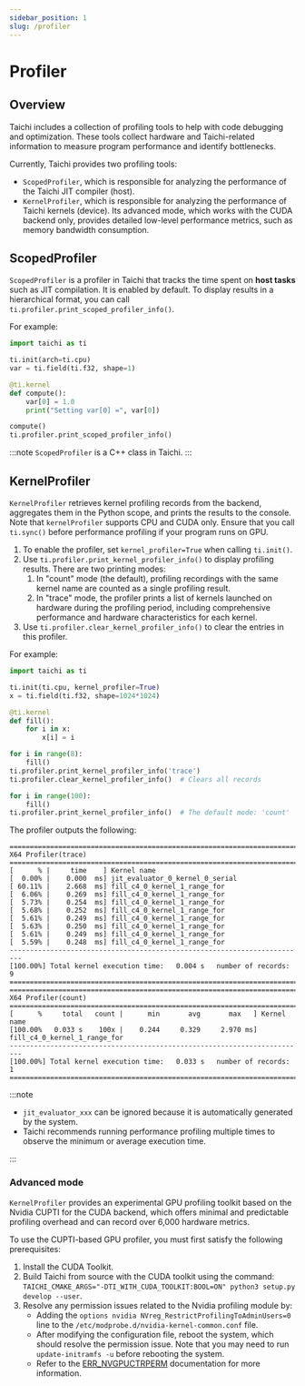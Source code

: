 ```yaml
---
sidebar_position: 1
slug: /profiler
---
```

# Profiler

## Overview

Taichi includes a collection of profiling tools to help with code debugging and optimization. These tools collect hardware and Taichi-related information to measure program performance and identify bottlenecks.

Currently, Taichi provides two profiling tools:

- `ScopedProfiler`, which is responsible for analyzing the performance of the Taichi JIT compiler (host).
- `KernelProfiler`, which is responsible for analyzing the performance of Taichi kernels (device). Its advanced mode, which works with the CUDA backend only, provides detailed low-level performance metrics, such as memory bandwidth consumption.

## ScopedProfiler

`ScopedProfiler` is a profiler in Taichi that tracks the time spent on **host tasks** such as JIT compilation. It is enabled by default. To display results in a hierarchical format, you can call `ti.profiler.print_scoped_profiler_info()`.

For example:

```python {12}
import taichi as ti

ti.init(arch=ti.cpu)
var = ti.field(ti.f32, shape=1)

@ti.kernel
def compute():
    var[0] = 1.0
    print("Setting var[0] =", var[0])

compute()
ti.profiler.print_scoped_profiler_info()
```

:::note
`ScopedProfiler` is a C++ class in Taichi.
:::

## KernelProfiler

`KernelProfiler` retrieves kernel profiling records from the backend, aggregates them in the Python scope, and prints the results to the console. Note that `kernelProfiler` supports CPU and CUDA only. Ensure that you call `ti.sync()` before performance profiling if your program runs on GPU.

 1. To enable the profiler, set `kernel_profiler=True` when calling `ti.init()`.
 2. Use `ti.profiler.print_kernel_profiler_info()` to display profiling results. There are two printing modes:
     1. In "count" mode (the default), profiling recordings with the same kernel name are counted as a single profiling result.
     2. In "trace" mode, the profiler prints a list of kernels launched on hardware during the profiling period, including comprehensive performance and hardware characteristics for each kernel.
 3. Use `ti.profiler.clear_kernel_profiler_info()` to clear the entries in this profiler.

For example:

```python {3,13,14,18}
import taichi as ti

ti.init(ti.cpu, kernel_profiler=True)
x = ti.field(ti.f32, shape=1024*1024)

@ti.kernel
def fill():
    for i in x:
        x[i] = i

for i in range(8):
    fill()
ti.profiler.print_kernel_profiler_info('trace')
ti.profiler.clear_kernel_profiler_info()  # Clears all records

for i in range(100):
    fill()
ti.profiler.print_kernel_profiler_info()  # The default mode: 'count'
```

The profiler outputs the following:

```
=========================================================================
X64 Profiler(trace)
=========================================================================
[      % |     time    ] Kernel name
[  0.00% |    0.000  ms] jit_evaluator_0_kernel_0_serial
[ 60.11% |    2.668  ms] fill_c4_0_kernel_1_range_for
[  6.06% |    0.269  ms] fill_c4_0_kernel_1_range_for
[  5.73% |    0.254  ms] fill_c4_0_kernel_1_range_for
[  5.68% |    0.252  ms] fill_c4_0_kernel_1_range_for
[  5.61% |    0.249  ms] fill_c4_0_kernel_1_range_for
[  5.63% |    0.250  ms] fill_c4_0_kernel_1_range_for
[  5.61% |    0.249  ms] fill_c4_0_kernel_1_range_for
[  5.59% |    0.248  ms] fill_c4_0_kernel_1_range_for
-------------------------------------------------------------------------
[100.00%] Total kernel execution time:   0.004 s   number of records:  9
=========================================================================
=========================================================================
X64 Profiler(count)
=========================================================================
[      %     total   count |      min       avg       max   ] Kernel name
[100.00%   0.033 s    100x |    0.244     0.329     2.970 ms] fill_c4_0_kernel_1_range_for
-------------------------------------------------------------------------
[100.00%] Total kernel execution time:   0.033 s   number of records:  1
=========================================================================
```

:::note

- `jit_evaluator_xxx` can be ignored because it is automatically generated by the system.
- Taichi recommends running performance profiling multiple times to observe the minimum or average execution time.

:::

### Advanced mode

`KernelProfiler` provides an experimental GPU profiling toolkit based on the Nvidia CUPTI for the CUDA backend, which offers minimal and predictable profiling overhead and can record over 6,000 hardware metrics.

To use the CUPTI-based GPU profiler, you must first satisfy the following prerequisites:

1. Install the CUDA Toolkit.
2. Build Taichi from source with the CUDA toolkit using the command: `TAICHI_CMAKE_ARGS="-DTI_WITH_CUDA_TOOLKIT:BOOL=ON" python3 setup.py develop --user`.
3. Resolve any permission issues related to the Nvidia profiling module by:
    - Adding the `options nvidia NVreg_RestrictProfilingToAdminUsers=0` line to the `/etc/modprobe.d/nvidia-kernel-common.conf` file.
    - After modifying the configuration file, reboot the system, which should resolve the permission issue. Note that you may need to run `update-initramfs -u` before rebooting the system.
    - Refer to the [ERR_NVGPUCTRPERM](https://developer.nvidia.com/ERR_NVGPUCTRPERM) documentation for more information.
